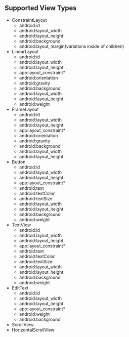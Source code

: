## Supported View Types

* ConstraintLayout
  * android:id
  * android:layout_width
  * android:layout_height
  * android:background
  * android:layout_margin(variations inside of children)
* LinearLayout
  * android:id
  * android:layout_width
  * android:layout_height
  * app:layout_constraint*
  * android:orientation
  * android:gravity
  * android:background
  * android:layout_width
  * android:layout_height
  * android:weight
* FrameLayout
  * android:id
  * android:layout_width
  * android:layout_height
  * app:layout_constraint*
  * android:orientation
  * android:gravity
  * android:background
  * android:layout_width
  * android:layout_height
* Button
  * android:id
  * android:layout_width
  * android:layout_height
  * app:layout_constraint*
  * android:text
  * android:textColor
  * android:textSize
  * android:layout_width
  * android:layout_height
  * android:background
  * android:weight
* TextView
  * android:id
  * android:layout_width
  * android:layout_height
  * app:layout_constraint*
  * android:text
  * android:textColor
  * android:textSize
  * android:layout_width
  * android:layout_height
  * android:background
  * android:weight
* EditText
  * android:id
  * android:layout_width
  * android:layout_height
  * app:layout_constraint*
  * android:weight
  * android:background
* ScrollView
* HorizontalScrollView